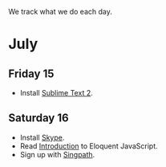 We track what we do each day.

# July

## Friday 15

* Install [Sublime Text 2](http://www.sublimetext.com/2).

## Saturday 16

* Install [Skype](http://www.skype.com/intl/en/welcomeback/).
* Read [Introduction](http://eloquentjavascript.net/) to Eloquent JavaScript.
* Sign up with [Singpath](http://http://www.singpath.com/).